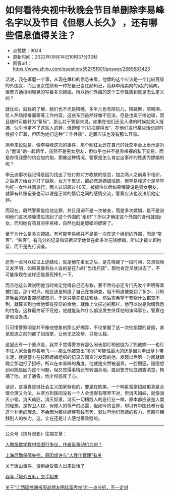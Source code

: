 # 如何看待央视中秋晚会节目单删除李易峰名字以及节目《但愿人长久》 ，还有哪些信息值得关注？
- 点赞数：9024
- 更新时间：2022年09月14日10时37分30秒
- 回答url：https://www.zhihu.com/question/552751901/answer/2669583423
<body>
 <p data-pid="H7_kDjRq">话说，我在琢磨一个事，从现在爆料的信息来看，他嫖的这个应该是一个比较高级的外围女，而且该女性颇有一种把自己当红颜知己，而非单纯卖肉的ji女的倾向，但警方通报明晃晃的写着多次嫖娼，所以她们外围的这个工作性质到底是怎么定义的？</p>
 <p data-pid="jW58NZTy">就比如，就我的了解，她们也不光是陪睡，多半儿也有陪玩儿，陪跳舞，陪喝酒，给人热场撑排面等等工作内容，这些东西虽然好像不犯法，但是也属于擦边球，而且随时可能转为“荤局”，那么对于警察来说，如果在他们还没入港的时候就突入搜捕，似乎也定不了这些人的罪，但即便“时机把握得当”，在他们进行某些活动的时候抓个正着，但因为她们这种“工作性质”，定罪应该也没有那么容易。</p>
 <p data-pid="kzQSHWmQ">简单来说就是，像李易峰这次的事件，那个网红女还在自己的社交平台上表示是对方“邀请”她一起跨年，虽然不是男女朋友，但似乎也并不是赤裸裸的私下交易，而是你情我愿的约会加约炮，那像这种情况，警察是怎么肯定这事件的性质为嫖娼的呢？</p>
 <p data-pid="8_BJ9HcR">李云迪那次我记得是因为找出了他付款对方收款的信息，加之两人之前素不相识，之后男方给女方打了巨款，女方千里送，那必然是嫖娼没跑，但李易峰这个是早早约好一女性共同旅行，两人认识超过40天，被抓住以后如果嘴硬说是男女朋友，就算有转账记录也可以说是正常的情侣之间的感情交流，警察应该也没法给他定罪。</p>
 <p data-pid="SnJ6IV1E">而现在，既然警察能给他定罪，并且用词不是一次被查，而是多次嫖娼，是不是说明他们这次顺藤摸瓜找到了这个外围的“组织”？所以才确定这个外围的身份就是ji女，而和她有苟且的李易峰，自然也就是嫖娼的嫖客了。</p>
 <p data-pid="moW-gAwW">至于为什么是多次嫖娼，有可能李易峰并不是第一次在这个组织约外围，而是“常客”、“熟客”，有充分的记录和证据显示他曾在此多次花钱嫖娼，所以才被立即拘留，而不是先行调查。</p>
 <hr>
 <p data-pid="3u67TOrc">还有一点可以佐证上述结论，就是他在事发之后，是先嘴硬了一段时间，又录视频又发声明，如果真像有些人说的是在7p时“当场抓获”，那他肯定早就进去了，不可能像现在这样还能垂死挣扎一下。</p>
 <p data-pid="jh4uU6RK">而且他这么做说明他当时肯定觉得自己还有救，要不然何必还专门先发个声明等着被打脸，那个时点，他应该是知道了自己在被调查，但不知道被查到了多少，只知道晚会的通告突然被取消，于是只能先稳住粉丝，然后寄希望于警察什么都查不到，就算查到也给他留有狡辩的余地，就像上文描述的那样，他可以说是你情我愿的约炮，这样最终证不死他，他就能装作什么都没发生继续他的演绎事业，警察也拿他没办法。</p>
 <p data-pid="gghcre7e">只可惜警察明显并不像他想象的那么好糊弄，不仅掌握了这一次他招嫖的证据，甚至就连之前的都了如指掌，让他无法狡辩，只能认栽。</p>
 <p data-pid="frcWtAkB">这里还有一个重点是，我并不觉得警方有那么闲长期盯梢他就为了抓他嫖——也盯不住人家全世界各地飞——那么他被查出“多次”可能性最大的还是因为牵出萝卜带出泥，就是警方在按照嫖娼组织的记录去调查时发现的他，发现以后第一时间就跟晚会那边打了招呼，所以在李易峰的角度，他就是突然被退货，一脸懵逼，隐隐想到可能是因为这个问题，但又觉得事情还有转圜余地，直到警方彻底调查清楚，拘捕了他，发了通告，他才彻底死了心。</p>
 <p data-pid="haCTAoyq">话说，这事真是挺社会主义国家特色的，要是在欧美，一个明星富豪招妓那真是合情合理又合法，从官方到民间没有一个人会觉得有哪里不对，但消灭娼妓，就像消灭小偷，消灭劫匪，消灭奴隶，消灭一切糟践人的恶行业一样，原本都应该是人类的理想，是捍卫人权，保障人的尊严的必需，但如今的世界，却只有中国还奉行着这个朴素的理念，不会因为那些嫖客有钱有势，就认可他们有嫖的权力，有那样糟践别人的权力，这，实在还是让人感觉很欣慰的。</p>
 <hr>
 <p data-pid="zjJrwtv9">公众号《携月观影》往期文章：</p>
 <p data-pid="T905UnrE"><a href="https://link.zhihu.com/?target=https%3A//mp.weixin.qq.com/s/9H6pqS5x4DKqswukHafKxQ" class=" wrap external" target="_blank" rel="nofollow noreferrer">人教版数学教材插图引争议，作者吴勇动机为何？</a></p>
 <p data-pid="rz1f9b55"><a href="https://link.zhihu.com/?target=https%3A//mp.weixin.qq.com/s/oY3MWwp3CyrMCc9YU9LkAQ" class=" wrap external" target="_blank" rel="nofollow noreferrer">上海后勤保障失控，原因或许与“人性化管理”有关</a></p>
 <p data-pid="1u7Mm2_F"><a href="https://link.zhihu.com/?target=https%3A//mp.weixin.qq.com/s/oX54EV98dl5RT6b0F7O3uA" class=" wrap external" target="_blank" rel="nofollow noreferrer">关于唐山事件，请别逼受害人出来说话了</a></p>
 <p data-pid="RGXHkk3G"><a href="https://link.zhihu.com/?target=https%3A//mp.weixin.qq.com/s/z2Y-IpqwL7z295Giqt2ijg" class=" wrap external" target="_blank" rel="nofollow noreferrer">我与「境外五毛」交手始末</a></p>
 <p data-pid="uzU9islO"><a href="https://link.zhihu.com/?target=https%3A//mp.weixin.qq.com/s/mjxPWc1iFP67G9bcZ50tNw" class=" wrap external" target="_blank" rel="nofollow noreferrer">关于“江西国控通报周劼朋友圈炫富秀权”的一点分析，不一定对</a></p>
</body>
